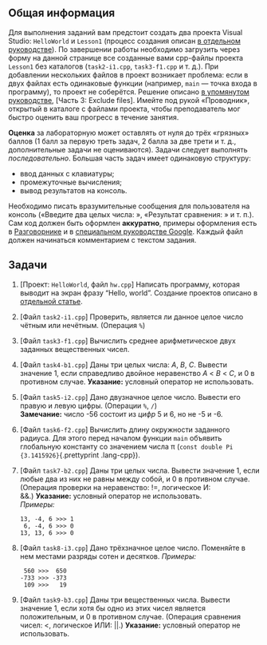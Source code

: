 ## Общая информация ##

Для выполнения заданий вам предстоит создать два проекта Visual Studio: `HelloWorld` и `Lesson1` (процесс создания описан [в отдельном руководстве](http://edu.mmcs.sfedu.ru/mod/page/view.php?id=5070)). По завершении работы необходимо загрузить через форму на данной странице все созданные вами cpp-файлы проекта `Lesson1` без каталогов (`task2-i1.cpp`, `task3-f1.cpp` и т. д.). При добавлении нескольких файлов в проект возникает проблема: если в двух файлах есть одинаковые функции (например, `main` — точка входа в программу), то проект не соберётся. Решение описано [в упомянутом руководстве](http://edu.mmcs.sfedu.ru/mod/page/view.php?id=5070), [Часть 3: Exclude files]. Имейте под рукой «Проводник», открытый в каталоге с файлами проекта, чтобы преподаватель мог быстро оценить ваш прогресс в течение занятия.

**Оценка** за лабораторную может оставлять от нуля до трёх «грязных» баллов (1 балл за первую треть задач, 2 балла за две трети и т. д., дополнительные задачи не оцениваются). Задачи следует выполнять _последовательно_. Большая часть задач имеет одинаковую структуру: 

*	ввод данных с клавиатуры;
*	промежуточные вычисления; 
*	вывод результатов на консоль. 

Необходимо писать вразумительные сообщения для пользователя на консоль («Введите два целых числа: », «Результат сравнения: » и т. п.). Сам код должен быть оформлен **аккуратно**, примеры оформления есть в [Разговорнике](http://edu.mmcs.sfedu.ru/mod/url/view.php?id=5068) и в [специальном руководстве Google](http://google-styleguide.googlecode.com/svn/trunk/cppguide.xml).
Каждый файл должен начинаться комментарием с текстом задания.

## Задачи ##

1.  [Проект: `HelloWorld`, файл `hw.cpp`] Написать программу, которая выводит на экран фразу “Hello, world”. Создание проектов описано в [отдельной статье](http://edu.mmcs.sfedu.ru/mod/page/view.php?id=5070).
	
2.  [Файл `task2-i1.cpp`] Проверить, является ли данное целое число чётным или нечётным. (Операция `%`)

3.  [Файл `task3-f1.cpp`] Вычислить среднее арифметическое двух заданных вещественных чисел.

4.  [Файл `task4-b1.cpp`] Даны три целых числа: _A_, _B_, _C_. Вывести значение 1, если справедливо двойное неравенство _A_ < _B_ < _C_, и 0 в противном случае. **Указание:** условный оператор не использовать.

5.  [Файл `task5-i2.cpp`] Дано двузначное целое число. Вывести его правую и левую цифры. (Операции `%`, `/`)   
    **Замечание:** число -56 состоит из _цифр_ 5 и 6, но не -5 и -6.

6.  [Файл `task6-f2.cpp`] Вычислить длину окружности заданного радиуса. Для этого перед началом функции `main` объявить глобальную константу со значением числа π (`const double Pi {3.1415926}`{.prettyprint .lang-cpp}).

7.  [Файл `task7-b2.cpp`] Даны три целых числа. Вывести значение 1, если любые два из них не равны между собой, и 0 в противном случае. (Операция проверки на неравенство: !=, логическое И: &&.) **Указание:** условный оператор не использовать.    
    _Примеры:_
    
    ```
    13, -4, 6 >>> 1
     6, -4, 6 >>> 0
    13, 13, 6 >>> 0 
    ```

8.  [Файл `task8-i3.cpp`] Дано трёхзначное целое число. Поменяйте в нем местами разряды сотен и десятков.
    _Примеры:_
    
    ```
     560 >>>  650
    -733 >>> -373
     109 >>>   19
    ```

9.  [Файл `task9-b3.cpp`] Даны три вещественных числа. Вывести значение 1, если хотя бы одно из этих чисел является положительным, и 0 в противном случае. (Операция сравнения чисел: <, логическое ИЛИ: ||.) **Указание:** условный оператор не использовать.
